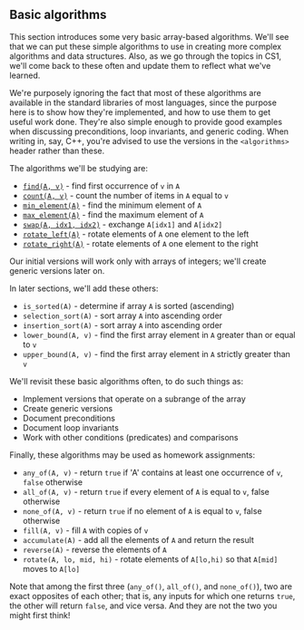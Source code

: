## Basic algorithms

This section introduces some very basic array-based algorithms.  We'll see that we can put these simple algorithms to use in creating more complex algorithms and data structures.  Also, as we go through the topics in CS1, we'll come back to these often and update them to reflect what we've learned.

We're purposely ignoring the fact that most of these algorithms are available in the standard libraries of most languages, since the purpose here is to show how they're implemented, and how to use them to get useful work done.  They're also simple enough to provide good examples when discussing preconditions, loop invariants, and generic coding.  When writing in, say, C++, you're advised to use the versions in the `<algorithms>` header rather than these.

The algorithms we'll be studying are:
* [`find(A, v)`](algorithms/find.md) - find first occurrence of `v` in `A`
* [`count(A, v)`](algorithms/count.md) - count the number of items in `A` equal to `v`
* [`min_element(A)`](algorithms/min-element.md) - find the minimum element of `A`
* [`max_element(A)`](algorithms/max-element.md) - find the maximum element of `A`
* [`swap(A, idx1, idx2)`](algorithms/swap.md) - exchange `A[idx1]` and `A[idx2]`
* [`rotate_left(A)`](algorithms/rotate-left.md) - rotate elements of `A` one element to the left
* [`rotate_right(A)`](algorithms/rotate-right.md) - rotate elements of `A` one element to the right

Our initial versions will work only with arrays of integers; we'll create generic versions later on.

In later sections, we'll add these others:
* `is_sorted(A)` - determine if array `A` is sorted (ascending)
* `selection_sort(A)` - sort array `A` into ascending order
* `insertion_sort(A)` - sort array `A` into ascending order
* `lower_bound(A, v)` - find the first array element in `A` greater than or equal to `v`
* `upper_bound(A, v)` - find the first array element in `A` strictly greater than `v`

We'll revisit these basic algorithms often, to do such things as:
* Implement versions that operate on a subrange of the array
* Create generic versions
* Document preconditions
* Document loop invariants
* Work with other conditions (predicates) and comparisons

Finally, these algorithms may be used as homework assignments:
* `any_of(A, v)` - return `true` if 'A' contains at least one occurrence of `v`, `false` otherwise
* `all_of(A, v)` - return `true` if every element of `A` is equal to `v`, false otherwise
* `none_of(A, v)` - return `true` if no element of `A` is equal to `v`, false otherwise
* `fill(A, v)` - fill `A` with copies of `v`
* `accumulate(A)` - add all the elements of `A` and return the result
* `reverse(A)` - reverse the elements of `A`
* `rotate(A, lo, mid, hi)` - rotate elements of `A[lo,hi)` so that `A[mid]` moves to `A[lo]`

Note that among the first three (`any_of()`, `all_of()`, and `none_of()`), two are exact opposites of each other; that is, any inputs for which one returns `true`, the other will return `false`, and vice versa.  And they are not the two you might first think!
